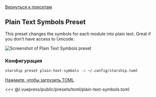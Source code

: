 [Вернуться к пресетам](./README.md#plain-text-symbols)

## Plain Text Symbols Preset

This preset changes the symbols for each module into plain text. Great if you don't have access to Unicode.

![Screenshot of Plain Text Symbols preset](/presets/img/plain-text-symbols.png)

### Конфигурация

```sh
starship preset plain-text-symbols -o ~/.config/starship.toml
```

[Нажмите, чтобы загрузить TOML](/presets/toml/plain-text-symbols.toml)

<<< @/.vuepress/public/presets/toml/plain-text-symbols.toml
